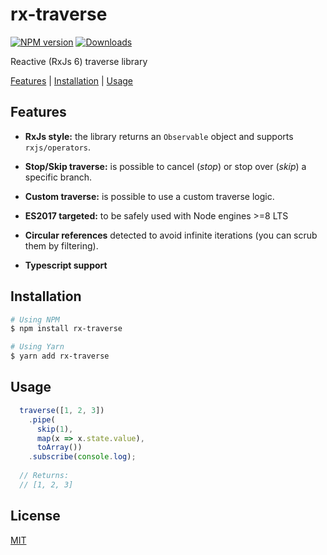 # rx-traverse
[![NPM version][npm-image]][npm-url]
[![Downloads][downloads-image]][downloads-url]

Reactive (RxJs 6) traverse library

[Features](#features) | [Installation](#installation) | [Usage](#usage)

## Features

 - **RxJs style:** the library returns an `Observable` object and supports `rxjs/operators`.

 - **Stop/Skip traverse:** is possible to cancel (_stop_) or stop over (_skip_) a specific branch. 

 - **Custom traverse:** is possible to use a custom traverse logic.

 - **ES2017 targeted:** to be safely used with Node engines >=8 LTS

 - **Circular references** detected to avoid infinite iterations (you can scrub them by filtering).

 - **Typescript support**


## Installation

```bash
# Using NPM
$ npm install rx-traverse

# Using Yarn
$ yarn add rx-traverse 
```

## Usage

```typescript
  traverse([1, 2, 3])
    .pipe(
      skip(1),
      map(x => x.state.value),
      toArray())
    .subscribe(console.log);
  
  // Returns:
  // [1, 2, 3]
```

## License

[MIT](https://tldrlegal.com/license/mit-license)

[npm-image]: https://img.shields.io/npm/v/rx-traverse.svg?style=flat-square
[npm-url]: https://npmjs.org/package/rx-traverse
[downloads-image]: http://img.shields.io/npm/dm/rx-traverse.svg?style=flat-square
[downloads-url]: https://npmjs.org/package/rx-traverse